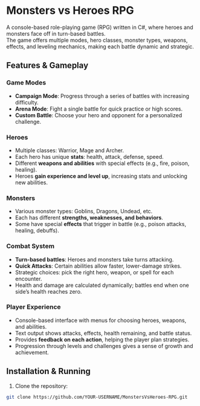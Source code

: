 # Monsters vs Heroes RPG

A console-based role-playing game (RPG) written in C#, where heroes and monsters face off in turn-based battles.  
The game offers multiple modes, hero classes, monster types, weapons, effects, and leveling mechanics, making each battle dynamic and strategic.

## Features & Gameplay

### Game Modes
- **Campaign Mode**: Progress through a series of battles with increasing difficulty.  
- **Arena Mode**: Fight a single battle for quick practice or high scores.  
- **Custom Battle**: Choose your hero and opponent for a personalized challenge.

### Heroes
- Multiple classes: Warrior, Mage and Archer.  
- Each hero has unique **stats**: health, attack, defense, speed.  
- Different **weapons and abilities** with special effects (e.g., fire, poison, healing).  
- Heroes **gain experience and level up**, increasing stats and unlocking new abilities.

### Monsters
- Various monster types: Goblins, Dragons, Undead, etc.  
- Each has different **strengths, weaknesses, and behaviors**.  
- Some have special **effects** that trigger in battle (e.g., poison attacks, healing, debuffs).

### Combat System
- **Turn-based battles**: Heroes and monsters take turns attacking.  
- **Quick Attacks**: Certain abilities allow faster, lower-damage strikes.  
- Strategic choices: pick the right hero, weapon, or spell for each encounter.  
- Health and damage are calculated dynamically; battles end when one side’s health reaches zero.

### Player Experience
- Console-based interface with menus for choosing heroes, weapons, and abilities.  
- Text output shows attacks, effects, health remaining, and battle status.  
- Provides **feedback on each action**, helping the player plan strategies.  
- Progression through levels and challenges gives a sense of growth and achievement.


## Installation & Running
1. Clone the repository:
```bash
git clone https://github.com/YOUR-USERNAME/MonstersVsHeroes-RPG.git

